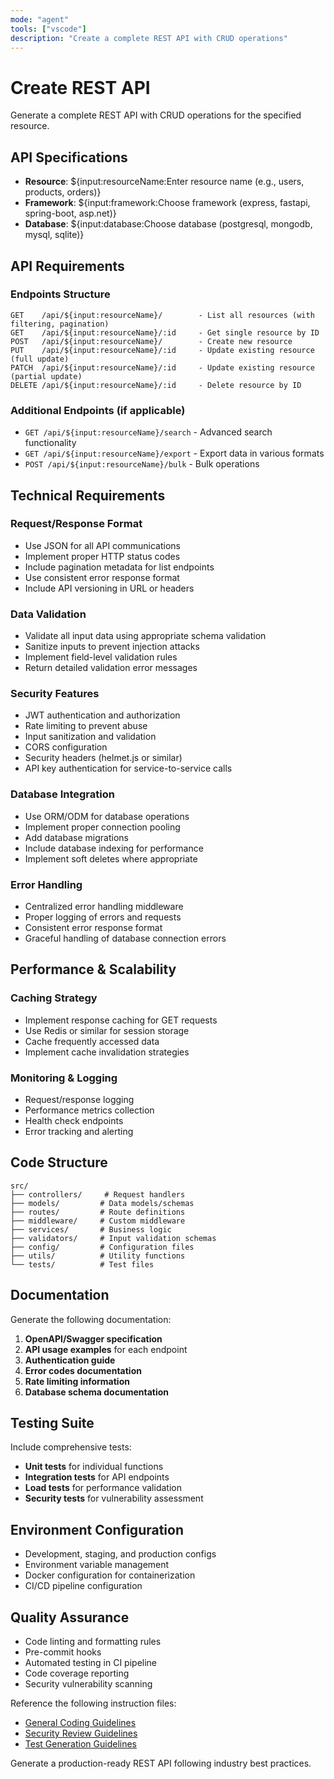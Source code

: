 ```yaml
---
mode: "agent"
tools: ["vscode"]
description: "Create a complete REST API with CRUD operations"
---
```


# Create REST API

Generate a complete REST API with CRUD operations for the specified resource.

## API Specifications
- **Resource**: ${input:resourceName:Enter resource name (e.g., users, products, orders)}
- **Framework**: ${input:framework:Choose framework (express, fastapi, spring-boot, asp.net)}
- **Database**: ${input:database:Choose database (postgresql, mongodb, mysql, sqlite)}

## API Requirements

### Endpoints Structure
```
GET    /api/${input:resourceName}/        - List all resources (with filtering, pagination)
GET    /api/${input:resourceName}/:id     - Get single resource by ID
POST   /api/${input:resourceName}/        - Create new resource
PUT    /api/${input:resourceName}/:id     - Update existing resource (full update)
PATCH  /api/${input:resourceName}/:id     - Update existing resource (partial update)
DELETE /api/${input:resourceName}/:id     - Delete resource by ID
```

### Additional Endpoints (if applicable)
- `GET /api/${input:resourceName}/search` - Advanced search functionality
- `GET /api/${input:resourceName}/export` - Export data in various formats
- `POST /api/${input:resourceName}/bulk` - Bulk operations

## Technical Requirements

### Request/Response Format
- Use JSON for all API communications
- Implement proper HTTP status codes
- Include pagination metadata for list endpoints
- Use consistent error response format
- Include API versioning in URL or headers

### Data Validation
- Validate all input data using appropriate schema validation
- Sanitize inputs to prevent injection attacks
- Implement field-level validation rules
- Return detailed validation error messages

### Security Features
- JWT authentication and authorization
- Rate limiting to prevent abuse
- Input sanitization and validation
- CORS configuration
- Security headers (helmet.js or similar)
- API key authentication for service-to-service calls

### Database Integration
- Use ORM/ODM for database operations
- Implement proper connection pooling
- Add database migrations
- Include database indexing for performance
- Implement soft deletes where appropriate

### Error Handling
- Centralized error handling middleware
- Proper logging of errors and requests
- Consistent error response format
- Graceful handling of database connection errors

## Performance & Scalability

### Caching Strategy
- Implement response caching for GET requests
- Use Redis or similar for session storage
- Cache frequently accessed data
- Implement cache invalidation strategies

### Monitoring & Logging
- Request/response logging
- Performance metrics collection
- Health check endpoints
- Error tracking and alerting

## Code Structure
```
src/
├── controllers/     # Request handlers
├── models/         # Data models/schemas
├── routes/         # Route definitions
├── middleware/     # Custom middleware
├── services/       # Business logic
├── validators/     # Input validation schemas
├── config/         # Configuration files
├── utils/          # Utility functions
└── tests/          # Test files
```

## Documentation
Generate the following documentation:
1. **OpenAPI/Swagger specification**
2. **API usage examples** for each endpoint
3. **Authentication guide**
4. **Error codes documentation**
5. **Rate limiting information**
6. **Database schema documentation**

## Testing Suite
Include comprehensive tests:
- **Unit tests** for individual functions
- **Integration tests** for API endpoints
- **Load tests** for performance validation
- **Security tests** for vulnerability assessment

## Environment Configuration
- Development, staging, and production configs
- Environment variable management
- Docker configuration for containerization
- CI/CD pipeline configuration

## Quality Assurance
- Code linting and formatting rules
- Pre-commit hooks
- Automated testing in CI pipeline
- Code coverage reporting
- Security vulnerability scanning

Reference the following instruction files:
- [General Coding Guidelines](../instructions/general-coding.instructions.md)
- [Security Review Guidelines](../instructions/code-review.instructions.md)
- [Test Generation Guidelines](../instructions/test-generation.instructions.md)

Generate a production-ready REST API following industry best practices.
